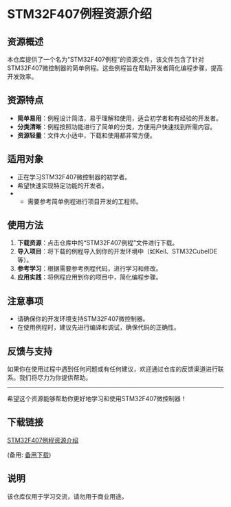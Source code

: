# STM32F407例程资源介绍

## 资源概述

本仓库提供了一个名为“STM32F407例程”的资源文件，该文件包含了针对STM32F407微控制器的简单例程。这些例程旨在帮助开发者简化编程步骤，提高开发效率。

## 资源特点

- **简单易用**：例程设计简洁，易于理解和使用，适合初学者和有经验的开发者。
- **分类清晰**：例程按照功能进行了简单的分类，方便用户快速找到所需内容。
- **资源轻量**：文件大小适中，下载和使用都非常方便。

## 适用对象

- 正在学习STM32F407微控制器的初学者。
- 希望快速实现特定功能的开发者。
- - 需要参考简单例程进行项目开发的工程师。

## 使用方法

1. **下载资源**：点击仓库中的“STM32F407例程”文件进行下载。
2. **导入项目**：将下载的例程导入到你的开发环境中（如Keil、STM32CubeIDE等）。
3. **参考学习**：根据需要参考例程代码，进行学习和修改。
4. **应用实践**：将例程应用到你的项目中，简化编程步骤。

## 注意事项

- 请确保你的开发环境支持STM32F407微控制器。
- 在使用例程时，建议先进行编译和调试，确保代码的正确性。

## 反馈与支持

如果你在使用过程中遇到任何问题或有任何建议，欢迎通过仓库的反馈渠道进行联系。我们将尽力为你提供帮助。

---

希望这个资源能够帮助你更好地学习和使用STM32F407微控制器！

## 下载链接
[STM32F407例程资源介绍](https://pan.quark.cn/s/3bfbceb2fe4e) 

(备用: [备用下载](https://pan.baidu.com/s/1PtpKHmoJHAwBVEkITxj6HQ?pwd=1234))

## 说明

该仓库仅用于学习交流，请勿用于商业用途。
